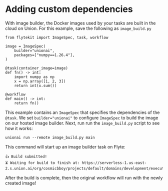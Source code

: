 # Adding custom dependencies

With image builder, the Docker images used by your tasks are built in the cloud on Union.
For this example, save the following as `image_build.py`

```{code-block} python
from flytekit import ImageSpec, task, workflow

image = ImageSpec(
    builder="unionai",
    packages=["numpy==1.26.4"],
)

@task(container_image=image)
def fn() -> int:
    import numpy as np
    x = np.array([1, 2, 3])
    return int(x.sum())

@workflow
def main() -> int:
    return fn()

```

This example contains an `ImageSpec` that specifies the dependencies of the `@task`. We
set `builder="unionai"` to configure `ImageSpec` to build the image on our hosted image
builder. Next, run run the `image_build.py` script to see how it works:

```{code-block} shell
unionai run --remote image_build.py main
```

This command will start up an image builder task on Flyte:

```{code-block} shell
👍 Build submitted!
⏳ Waiting for build to finish at: https://serverless-1.us-east-2.s.union.ai/org/cosmicbboy/projects/default/domains/development/executions/EXECUTION_ID
```

After the build is complete, then the original workflow will run with the newly created image!
